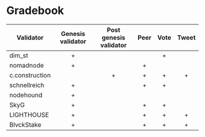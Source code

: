 # Gradebook

| Validator      | Genesis validator | Post genesis validator  | Peer | Vote | Tweet |
|----------------|:-----------------:|:-----------------------:|:----:|:----:|:-----:|
| dim_st         |         +         |                         |      |  +   |       |
| nomadnode      |         +         |                         |  +   |      |       |
| c.construction |                   |            +            |  +   |  +   |   +   |
| schnellreich   |         +         |                         |  +   |  +   |       |
| nodehound      |         +         |                         |      |      |       |
| SkyG           |         +         |                         |  +   |  +   |       |
| LIGHTHOUSE     |         +         |                         |  +   |  +   |   +   |
| BlvckStake     |         +         |                         |  +   |  +   |   +   |
